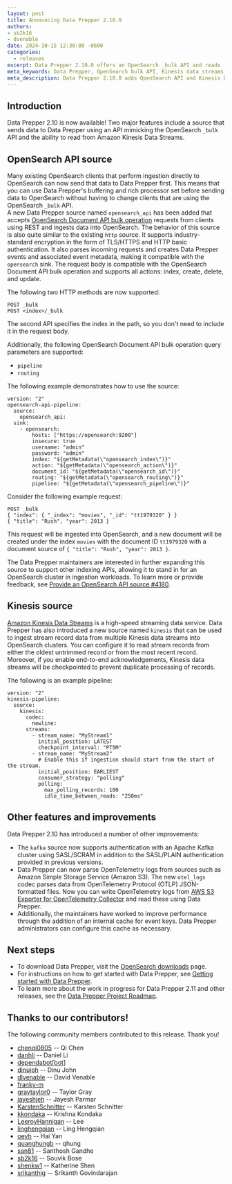```yaml
---
layout: post
title: Announcing Data Prepper 2.10.0
authors:
- sb2k16
- dvenable
date: 2024-10-15 12:30:00 -0600
categories:
  - releases
excerpt: Data Prepper 2.10.0 offers an OpenSearch _bulk API and reads from Amazon Kinesis.
meta_keywords: Data Prepper, OpenSearch bulk API, Kinesis data streams, Kafka, SASL/SCRAM authentication, streaming data ingestion
meta_description: Data Prepper 2.10.0 adds OpenSearch API and Kinesis Data Streams sources for seamless ingestion, plus Kafka SASL/SCRAM support and OpenTelemetry log parsing.
---
```


## Introduction

Data Prepper 2.10 is now available! 
Two major features include a source that sends data to Data Prepper using an API mimicking the OpenSearch `_bulk` API and the ability to read from Amazon Kinesis Data Streams.


## OpenSearch API source

Many existing OpenSearch clients that perform ingestion directly to OpenSearch can now send that data to Data Prepper first.
This means that you can use Data Prepper's buffering and rich processor set before sending data to OpenSearch without having to change clients that are using the OpenSearch `_bulk` API.  
A new Data Prepper source named `opensearch_api` has been added that accepts [OpenSearch Document API bulk operation](https://opensearch.org/docs/latest/api-reference/document-apis/bulk/) requests from clients using REST and ingests data into OpenSearch. 
The behavior of this source is also quite similar to the existing `http` source. 
It supports industry-standard encryption in the form of TLS/HTTPS and HTTP basic authentication. 
It also parses incoming requests and creates Data Prepper events and associated event metadata, making it compatible with the `opensearch` sink. 
The request body is compatible with the OpenSearch Document API bulk operation and supports all actions: index, create, delete, and update.

The following two HTTP methods are now supported:

```
POST _bulk
POST <index>/_bulk
```

The second API specifies the index in the path, so you don't need to include it in the request body.

Additionally, the following OpenSearch Document API bulk operation query parameters are supported:

* `pipeline`
* `routing`

The following example demonstrates how to use the source:

```
version: "2"
opensearch-api-pipeline:
  source:
    opensearch_api:
  sink:
    - opensearch:
        hosts: ["https://opensearch:9200"]
        insecure: true
        username: "admin"
        password: "admin"
        index: "${getMetadata(\"opensearch_index\")}"
        action: "${getMetadata(\"opensearch_action\")}"
        document_id: "${getMetadata(\"opensearch_id\")}"
        routing: "${getMetadata(\"opensearch_routing\")}"
        pipeline: "${getMetadata(\"opensearch_pipeline\")}"
```

Consider the following example request:

```
POST _bulk
{ "index": { "_index": "movies", "_id": "tt1979320" } }
{ "title": "Rush", "year": 2013 }
```

This request will be ingested into OpenSearch, and a new document will be created under the index `movies` with the document ID `tt1979320` with a document source of `{ "title": "Rush", "year": 2013 }`.

The Data Prepper maintainers are interested in further expanding this source to support other indexing APIs, allowing it to stand in for an OpenSearch cluster in ingestion workloads.
To learn more or provide feedback, see [Provide an OpenSearch API source #4180](https://github.com/opensearch-project/data-prepper/issues/4180).


## Kinesis source

[Amazon Kinesis Data Streams](https://docs.aws.amazon.com/streams/latest/dev/introduction.html) is a high-speed streaming data service. 
Data Prepper has also introduced a new source named `kinesis` that can be used to ingest stream record data from multiple Kinesis data streams into OpenSearch clusters. 
You can configure it to read stream records from either the oldest untrimmed record or from the most recent record. 
Moreover, if you enable end-to-end acknowledgements, Kinesis data streams will be checkpointed to prevent duplicate processing of records.

The following is an example pipeline:

```
version: "2"
kinesis-pipeline:
  source:
    kinesis:
      codec:
        newline:
      streams:
        - stream_name: "MyStream1"
          initial_position: LATEST
          checkpoint_interval: "PT5M"
        - stream_name: "MyStream2"
          # Enable this if ingestion should start from the start of the stream.
          initial_position: EARLIEST
          consumer_strategy: "polling"
          polling:
            max_polling_records: 100
            idle_time_between_reads: "250ms"
```



## Other features and improvements

Data Prepper 2.10 has introduced a number of other improvements:

* The `kafka` source now supports authentication with an Apache Kafka cluster using SASL/SCRAM in addition to the SASL/PLAIN authentication provided in previous versions.
* Data Prepper can now parse OpenTelemetry logs from sources such as Amazon Simple Storage Service (Amazon S3). The new `otel_logs` codec parses data from OpenTelemetry Protocol (OTLP) JSON-formatted files. Now you can write OpenTelemetry logs from [AWS S3 Exporter for OpenTelemetry Collector](https://github.com/open-telemetry/opentelemetry-collector-contrib/blob/main/exporter/awss3exporter/README.md) and read these using Data Prepper. 
* Additionally, the maintainers have worked to improve performance through the addition of an internal cache for event keys. Data Prepper administrators can configure this cache as necessary. 


## Next steps

* To download Data Prepper, visit the [OpenSearch downloads](https://opensearch.org/downloads.html) page.
* For instructions on how to get started with Data Prepper, see [Getting started with Data Prepper](https://opensearch.org/docs/latest/data-prepper/getting-started/).
* To learn more about the work in progress for Data Prepper 2.11 and other releases, see the [Data Prepper Project Roadmap](https://github.com/orgs/opensearch-project/projects/221).

## Thanks to our contributors!

The following community members contributed to this release. Thank you!

* [chenqi0805](https://github.com/chenqi0805) -- Qi Chen
* [danhli](https://github.com/danhli) -- Daniel Li
* [dependabot[bot]](https://github.com/apps/dependabot)
* [dinujoh](https://github.com/dinujoh) -- Dinu John
* [dlvenable](https://github.com/dlvenable) -- David Venable
* [franky-m](https://github.com/franky-m)
* [graytaylor0](https://github.com/graytaylor0) -- Taylor Gray
* [jayeshjeh](https://github.com/jayeshjeh) -- Jayesh Parmar
* [KarstenSchnitter](https://github.com/KarstenSchnitter) -- Karsten Schnitter
* [kkondaka](https://github.com/kkondaka) -- Krishna Kondaka
* [LeeroyHannigan](https://github.com/LeeroyHannigan) -- Lee
* [linghengqian](https://github.com/linghengqian) -- Ling Hengqian
* [oeyh](https://github.com/oeyh) -- Hai Yan
* [quanghungb](https://github.com/quanghungb) -- qhung
* [san81](https://github.com/san81) -- Santhosh Gandhe
* [sb2k16](https://github.com/sb2k16) -- Souvik Bose
* [shenkw1](https://github.com/shenkw1) -- Katherine Shen
* [srikanthjg](https://github.com/srikanthjg) -- Srikanth Govindarajan
